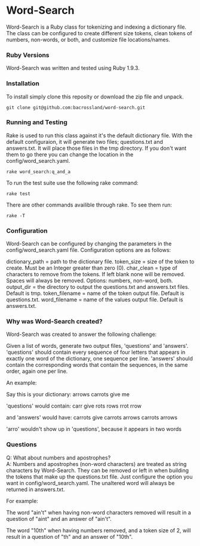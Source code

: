 Word-Search
===========

Word-Search is a Ruby class for tokenizing and indexing a dictionary file. The class can be configured
to create different size tokens, clean tokens of numbers, non-words, or both, and customize file locations/names.

### Ruby Versions

Word-Search was written and tested using Ruby 1.9.3.

### Installation

To install simply clone this reposity or download the zip file and unpack.

	git clone git@github.com:bacrossland/word-search.git

### Running and Testing

Rake is used to run this class against it's the default dictionary file. With the default configuraion, it will
generate two files; questions.txt and answers.txt. It will place those files in the tmp directory. If you don't
want them to go there you can change the location in the config/word_search.yaml.

	rake word_search:q_and_a

To run the test suite use the following rake command:
	
	rake test

There are other commands availible through rake. To see them run:

	rake -T

### Configuration

Word-Search can be configured by changing the parameters in the config/word_search.yaml file. Configuration
options are as follows:

   dictionary_path = path to the dictionary file.
   token_size = size of the token to create. Must be an Integer greater than zero (0).
   char_clean = type of characters to remove from the tokens. If left blank none will be removed.
                Spaces will always be removed. Options: numbers, non-word, both.
   output_dir = the directory to output the questions.txt and answers.txt files. Default is tmp.
   token_filename = name of the token output file. Default is questions.txt.
   word_filename = name of the values output file. Default is answers.txt.	

### Why was Word-Search created?

Word-Search was created to answer the following challenge:

Given a list of words, generate two output files, 'questions' and 'answers'. 'questions' should contain every
sequence of four letters that appears in exactly one word of the dictionary, one sequence per line. 
'answers' should contain the corresponding words that contain the sequences, in the same order,
again one per line.

An example:

Say this is your dictionary:
	arrows
	carrots
	give
	me

'questions' would contain:
	carr
	give
	rots
	rows
	rrot
	rrow

and 'answers' would have:
	carrots
	give
	carrots
	arrows
	carrots
	arrows

'arro' wouldn't show up in 'questions', because it appears in two words

### Questions
Q: What about numbers and apostrophes?  
A: Numbers and apostrophes (non-word characters) are treated as string characters by Word-Search. They can be 
removed or left in when building the tokens that make up the questions.txt file. Just configure the option you 
want in config/word_search.yaml. The unaltered word will always be returned in answers.txt.

For example: 

The word "ain't" when having non-word characters removed will result in a question of "aint" and an answer of "ain't".

The word "10th" when having numbers removed, and a token size of 2, will result in a question of "th" and an answer of "10th".
